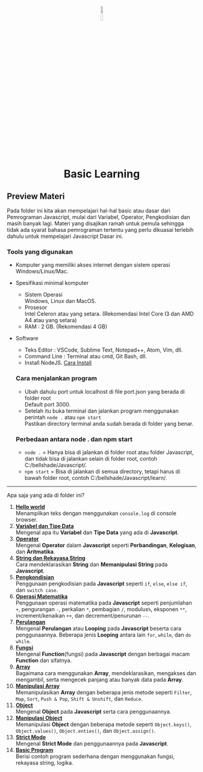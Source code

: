 <p align="center">
  <img style="width: 10%;" src="https://upload.wikimedia.org/wikipedia/commons/thumb/9/99/Unofficial_JavaScript_logo_2.svg/2048px-Unofficial_JavaScript_logo_2.svg.png" />
  <h1 align="center">Basic Learning</h1>
</p>

## Preview Materi

Pada folder ini kita akan mempelajari hal-hal basic atau dasar dari Pemrograman Javascript, mulai dari Variabel, Operator, Pengkodisian dan masih banyak lagi. Materi yang disajikan ramah untuk pemula sehingga tidak ada syarat bahasa pemrograman tertentu yang perlu dikuasai terlebih dahulu untuk mempelajari Javascript Dasar ini.

### Tools yang digunakan

- Komputer yang memiliki akses internet dengan sistem operasi Windows/Linux/Mac.
- Spesifikasi minimal komputer
  - Sistem Operasi
    <br> Windows, Linux dan MacOS.
  - Prosesor
    <br> Intel Celeron atau yang setara. (Rekomendasi Intel Core I3 dan AMD A4 atau yang setara)
  - RAM : 2 GB. (Rekomendasi 4 GB)
- Software

  - Teks Editor : VSCode, Sublime Text, Notepad++, Atom, Vim, dll.
  - Command Line : Terminal atau cmd, Git Bash, dll.
  - Install NodeJS. [Cara Install](https://www.youtube.com/watch?v=VfN1_pEdQAA)

  ### Cara menjalankan program

  - Ubah dahulu port untuk localhost di file port.json yang berada di folder root
    <br> Default port 3000.
  - Setelah itu buka terminal dan jalankan program menggunakan perintah `node .` atau `npm start`
    <br> Pastikan directory terminal anda sudah berada di folder yang benar.

  ### Perbedaan antara node . dan npm start

  - `node .` = Hanya bisa di jalankan di folder root atau folder Javascript, dan tidak bisa di jalankan selain di folder root, contoh C:/bellshade/Javascript/.
  - `npm start` = Bisa di jalankan di semua directory, tetapi harus di bawah folder root, contoh C:/bellshade/Javascript/learn/.

---

Apa saja yang ada di folder ini?

1. [**Hello world**](001_hello_world/)<br>
   Menampilkan teks dengan menggunakan `console.log` di console browser.
2. [**Variabel dan Tipe Data**](002_variable_datatype/)<br>
   Mengenal apa itu **Variabel** dan **Tipe Data** yang ada di **Javascript**.
3. [**Operator**](003_operator/)<br>
   Mengenal **Operator** dalam **Javascript** seperti **Perbandingan**, **Kelogisan**, dan **Aritmatika**.
4. [**String dan Rekayasa String**](004_string_and_string_manipulation/)<br>
   Cara mendeklarasikan **String** dan **Memanipulasi String** pada **Javascript**.
5. [**Pengkondisian**](005_conditioning/)<br>
   Penggunaan pengkodisian pada **Javascript** seperti `if`, `else`, `else if`, dan `switch case`.
6. [**Operasi Matematika**](006_arithmetic_operation/)<br>
   Penggunaan operasi matematika pada **Javascript** seperti penjumlahan `+`, pengurangan `-`, perkalian `*`, pembagian `/`, modulus`%`, eksponen `**`, increment/kenaikan `++`, dan decrement/penurunan `--`.
7. [**Perulangan**](007_looping/)<br>
   Mengenal **Perulangan** atau **Looping** pada **Javascript** beserta cara penggunaannya. Beberapa jenis **Looping** antara lain `for`, `while`, dan `do while`.
8. [**Fungsi**](008_function/)<br>
   Mengenal **Function**(fungsi) pada **Javascript** dengan berbagai macam **Function** dan sifatnya.
9. [**Array**](009_array/)<br>
   Bagaimana cara menggunakan **Array**, mendeklarasikan, mengakses dan mengambil, serta mengecek panjang atau banyak data pada **Array**.
10. [**Manipulasi Array**](010_array_manipulation)<br>
    Memanipulasikan **Array** dengan beberapa jenis metode seperti `Filter`, `Map`, `Sort`, `Push & Pop`, `Shift & Unshift`, dan `Reduce`.
11. [**Object**](011_object)<br>
    Mengenal **Object** pada **Javascript** serta cara penggunaannya.
12. [**Manipulasi Object**](012_object_manipulation/)<br>
    Memanipulasi **Object** dengan beberapa metode seperti `Object.keys()`, `Object.values()`, `Object.enties()`, dan `Object.assign()`.
13. [**Strict Mode**](013_strict_mode)<br>
    Mengenal **Strict Mode** dan penggunaannya pada **Javascript**.
14. [**Basic Program**](014_basic_program)<br>
    Berisi contoh program sederhana dengan menggunakan fungsi, rekayasa string, logika.

